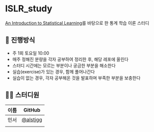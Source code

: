 # ISLR_study
[An Introduction to Statistical Learning](https://hastie.su.domains/ISLR2/ISLRv2_website.pdf)를 바탕으로 한 통계 학습 이론 스터디

## 🌳 진행방식
- 주 1회 토요일 10:00
- 매주 정해진 분량을 각자 공부하여 정리한 후, 해당 레포에 올린다
- 스터디 시간에는 모르는 부분이나 궁금한 부분을 해소한다
- 실습(exercise)가 있는 경우, 함께 풀어나간다
- 실습이 없는 경우, 각자 공부해온 것을 발표하며 부족한 부분을 보충한다

## 👨‍💻 스터디원

| 이름   | GitHub                                         |
| ---- | ---------------------------------------------- |
| 민서 | [@alstjgg](https://github.com/alstjgg) |
|||
